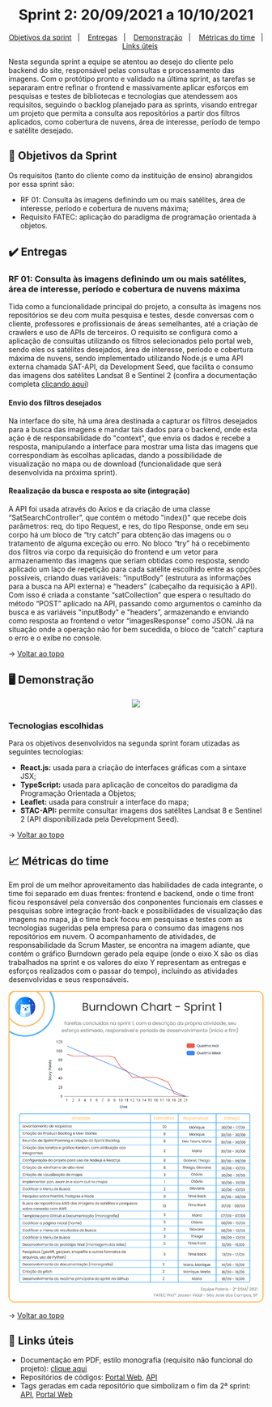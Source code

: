 <span id="topo">

<h1 align="center">Sprint 2: 20/09/2021 a 10/10/2021</h1>

<p align="center">
    <a href="#objetivos">Objetivos da sprint</a> &nbsp |&nbsp &nbsp
    <a href="#entregas">Entregas</a> &nbsp |&nbsp &nbsp
    <a href="#demo">Demonstração</a> &nbsp |&nbsp &nbsp 
    <a href="#metricas">Métricas do time</a> &nbsp |&nbsp &nbsp
    <a href="#links">Links úteis</a>
</p>

Nesta segunda sprint a equipe se atentou ao desejo do cliente pelo backend do site, responsável pelas consultas e processamento das imagens. Com o protótipo pronto e validado na última sprint, as tarefas se separaram entre refinar o frontend e massivamente aplicar esforços em pesquisas e testes de bibliotecas e tecnologias que atendessem aos requisitos, seguindo o backlog planejado para as sprints, visando entregar um projeto que permita a consulta aos repositórios a partir dos filtros aplicados, como cobertura de nuvens, área de interesse, período de tempo e satélite desejado.

<span id="objetivos">
    
## :dart: Objetivos da Sprint
Os requisitos (tanto do cliente como da instituição de ensino) abrangidos por essa sprint são:
- RF 01: Consulta às imagens definindo um ou mais satélites, área de interesse, período e cobertura de nuvens máxima;
- Requisito FATEC: aplicação do paradigma de programação orientada à objetos.

<span id="entregas">
        
## :heavy_check_mark: Entregas
    
### RF 01: Consulta às imagens definindo um ou mais satélites, área de interesse, período e cobertura de nuvens máxima
Tida como a funcionalidade principal do projeto, a consulta às imagens nos repositórios se deu com muita pesquisa e testes, desde conversas com o cliente, professores e profissionais de áreas semelhantes, até a criação de crawlers e uso de APIs de terceiros. O requisito se configura como a aplicação de consultas utilizando os filtros selecionados pelo portal web, sendo eles os satélites desejados, área de interesse, período e cobertura máxima de nuvens, sendo implementado utilizando Node.js e uma API externa chamada SAT-API, da Development Seed, que facilita o consumo das imagens dos satélites Landsat 8 e Sentinel 2 (confira a documentação completa [clicando aqui](./documentacao.pdf))
	
#### Envio dos filtros desejados
Na interface do site, há uma área destinada a capturar os filtros desejados para a busca das imagens e mandar tais dados para o backend, onde esta ação é de responsabilidade do "context", que envia os dados e recebe a resposta, manipulando a interface para mostrar uma lista das imagens que correspondiam às escolhas aplicadas, dando a possibilidade de visualização no mapa ou de download (funcionalidade que será desenvolvida na próxima sprint).
	
#### Reaalização da busca e resposta ao site (integração)
A API foi usada através do Axios e da criação de uma classe “SatSearchController”, que contém o método "index()" que recebe dois parâmetros: req, do tipo Request, e res, do tipo Response, onde em seu corpo há um bloco de “try catch” para obtenção das imagens ou o tratamento de alguma exceção ou erro. No bloco “try” há o recebimento dos filtros via corpo da requisição do frontend e um vetor para armazenamento das imagens que seriam obtidas como resposta, sendo aplicado um laço de repetição para cada satélite escolhido entre as opções possíveis, criando duas variáveis: “inputBody”  (estrutura as informações para a busca na API externa) e “headers” (cabeçalho da requisição à API). Com isso é criada a constante “satCollection” que espera o resultado do método “POST” aplicado na API, passando como argumentos o caminho da busca e as variáveis "inputBody" e "headers”, armazenando e enviando como resposta ao frontend o vetor “imagesResponse” como JSON. Já na situação onde a operação não for bem sucedida, o bloco de “catch” captura o erro e o exibe no console.
	
→ [Voltar ao topo](#topo)
	
<span id="demo">
	
## 🖥️ Demonstração
<p align="center"><img src="./demo.gif" /></p>
	
### Tecnologias escolhidas
Para os objetivos desenvolvidos na segunda sprint foram utizadas as seguintes tecnologias:

- **React.js:** usada para a criação de interfaces gráficas com a sintaxe JSX;
- **TypeScript:** usada para aplicação de conceitos do paradigma da Programação Orientada a Objetos;
- **Leaflet:** usada para construir a interface do mapa;
- **STAC-API:** permite consultar imagens dos satélites Landsat 8 e Sentinel 2 (API disponibilizada pela Development Seed).

→ [Voltar ao topo](#topo)

<span id="metricas">
    
## :chart_with_upwards_trend: Métricas do time
Em prol de um melhor aproveitamento das habilidades de cada integrante, o time foi separado em duas frentes: frontend e backend, onde o time front ficou responsável pela conversão dos conponentes funcionais em classes e pesquisas sobre integração front-back e possibilidades de visualização das imagens no mapa, já o time back focou em pesquisas e testes com as tecnologias sugeridas pela empresa para o consumo das imagens nos repositórios em nuvem. O acompanhamento de atividades, de responsabilidade da Scrum Master, se encontra na imagem adiante, que contém o gráfico Burndown gerado pela equipe (onde o eixo X são os dias trabalhados na sprint e os valores do eixo Y representam as entregas e esforços realizados com o passar do tempo), incluindo as atividades desenvolvidas e seus responsáveis.
    
<p align="center"><img src="./burndown.png" /></p>
    
→ [Voltar ao topo](#topo)
    
<span id="links">
    
## :link: Links úteis
- Documentação em PDF, estilo monografia (requisito não funcional do projeto): [clique aqui](./documentacao.pdf)
- Repositórios de códigos: [Portal Web](https://github.com/Equipe-Polaris-DSM-2021/web), [API](https://github.com/Equipe-Polaris-DSM-2021/api)
- Tags geradas em cada repositório que simbolizam o fim da 2ª sprint: [API](https://github.com/Equipe-Polaris-DSM-2021/api/releases/tag/sprint-02), [Portal Web](https://github.com/Equipe-Polaris-DSM-2021/web/releases/tag/sprint-02)

